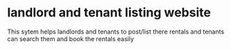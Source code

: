 # landlord and tenant listing website
 This sytem helps landlords and tenants to post/list there rentals and tenants can search them and book the rentals easily
